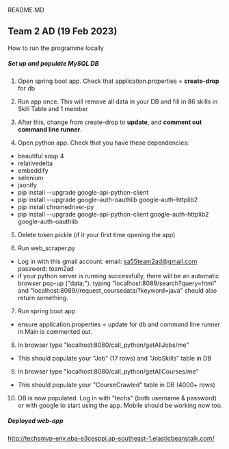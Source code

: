 README.MD

## Team 2 AD (19 Feb 2023)
How to run the programme locally

##### Set up and populate MySQL DB
1. Open spring boot app. Check that application.properties =  **create-drop** for db
2. Run app once. This will remove all data in your DB and fill in 86 skills in Skill Table and 1 member
3. After this, change from create-drop to **update**, and **comment out command line runner**.

4. Open python app. Check that you have these dependencies:
* beautiful soup 4
* relativedelta
* embeddify
* selenium
* jsonify
* pip install --upgrade google-api-python-client
* pip install --upgrade google-auth-oauthlib google-auth-httplib2
* pip install chromedriver-py
* pip install --upgrade google-api-python-client google-auth-httplib2 google-auth-oauthlib

5. Delete token.pickle (if it your first time opening the app)

6. Run web_scraper.py
* Log in with this gmail account:
email: sa55team2ad@gmail.com
password: team2ad 
* if your python server is running successfully, there will be an automatic browser pop-up ("data;"). typing "localhost:8089/search?query=html" and "localhost:8089//request_coursedata/?keyword=java" should also return something.

7. Run spring boot app
* ensure application.properties = update for db and command line runner in Main is commented out.

8. In browser type "localhost:8080/call_python/getAllJobs/me" 
* This should populate your "Job" (17 rows) and "JobSkills" table in DB

9. In browser type "localhost:8080/call_python/getAllCourses/me"
* This should populate your "CourseCrawled" table in DB (4000+ rows)

10. DB is now populated. Log in with "techs" (both username & password) or with google to start using the app. Mobile should be working now too. 

##### Deployed web-app
http://techsmvp-env.eba-e3cesppi.ap-southeast-1.elasticbeanstalk.com/